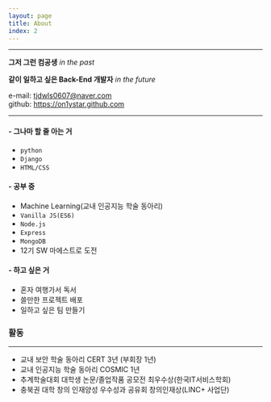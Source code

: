 ```yaml
---
layout: page
title: About
index: 2
---
```


<hr>

**그저 그런 컴공생** _in the past_

**같이 일하고 싶은 Back-End 개발자** _in the future_ <br>

e-mail: tjdwls0607@naver.com <br>
github: <https://on1ystar.github.com> <br>

<hr>

#### - 그나마 할 줄 아는 거

- `python`
- `Django`
- `HTML/CSS`

#### - 공부 중

- Machine Learning(교내 인공지능 학술 동아리)
- `Vanilla JS(ES6)`
- `Node.js`
- `Express`
- `MongoDB`
- 12기 SW 마에스트로 도전

#### - 하고 싶은 거

- 혼자 여행가서 독서
- 쓸만한 프로젝트 배포
- 일하고 싶은 팀 만들기

### 활동

---

- 교내 보안 학술 동아리 CERT 3년 (부회장 1년)
- 교내 인공지능 학술 동아리 COSMIC 1년
- 추계학술대회 대학생 논문/졸업작품 공모전 최우수상(한국IT서비스학회)
- 충북권 대학 창의 인재양성 우수성과 공유회 창의인재상(LINC+ 사업단)

